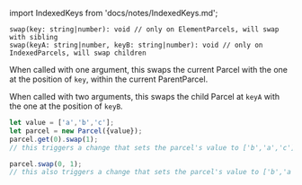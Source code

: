 import IndexedKeys from 'docs/notes/IndexedKeys.md';

```flow
swap(key: string|number): void // only on ElementParcels, will swap with sibling
swap(keyA: string|number, keyB: string|number): void // only on IndexedParcels, will swap children
```

When called with one argument, this swaps the current Parcel with the one at the position of `key`, within the current ParentParcel.

When called with two arguments, this swaps the child Parcel at `keyA` with the one at the position of `keyB`.

```js
let value = ['a','b','c'];
let parcel = new Parcel({value});
parcel.get(0).swap(1);
// this triggers a change that sets the parcel's value to ['b','a','c'];

parcel.swap(0, 1);
// this also triggers a change that sets the parcel's value to ['b','a','c'];
```

<IndexedKeys />
